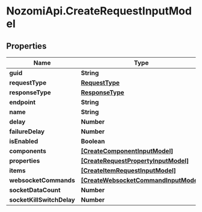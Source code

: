 # NozomiApi.CreateRequestInputModel

## Properties
Name | Type | Description | Notes
------------ | ------------- | ------------- | -------------
**guid** | **String** |  | [optional] 
**requestType** | [**RequestType**](RequestType.md) |  | [optional] 
**responseType** | [**ResponseType**](ResponseType.md) |  | [optional] 
**endpoint** | **String** |  | [optional] 
**name** | **String** |  | [optional] 
**delay** | **Number** |  | [optional] 
**failureDelay** | **Number** |  | [optional] 
**isEnabled** | **Boolean** |  | [optional] 
**components** | [**[CreateComponentInputModel]**](CreateComponentInputModel.md) |  | [optional] 
**properties** | [**[CreateRequestPropertyInputModel]**](CreateRequestPropertyInputModel.md) |  | [optional] 
**items** | [**[CreateItemRequestInputModel]**](CreateItemRequestInputModel.md) |  | [optional] 
**websocketCommands** | [**[CreateWebsocketCommandInputModel]**](CreateWebsocketCommandInputModel.md) |  | [optional] 
**socketDataCount** | **Number** |  | [optional] 
**socketKillSwitchDelay** | **Number** |  | [optional] 
